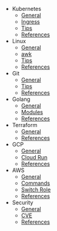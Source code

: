 - Kubernetes
  - [General](k8s/general.md)
  - [Ingress](k8s/ingress.md)
  - [Tips](k8s/tips.md)
  - [References](k8s/references.md)
- Linux
  - [General](linux/general.md)
  - [awk](linux/awk.md)
  - [Tips](linux/tips.md)
  - [References](linux/references.md)
- Git
  - [General](git/general.md)
  - [Tips](git/tips.md)
  - [References](git/references.md)
- Golang
  - [General](golang/general.md)
  - [Modules](golang/modules.md)
  - [References](golang/references.md)
- Terraform
  - [General](terraform/general.md)
  - [References](terraform/references.md)
- GCP
  - [General](gcp/general.md)
  - [Cloud Run](gcp/cloudrun.md)
  - [References](gcp/references.md)
- AWS
  - [General](aws/general.md)
  - [Commands](aws/command.md)
  - [Switch Role](aws/switch-role.md)
  - [References](aws/references.md)
- Security
  - [General](security/general.md)
  - [CVE](security/cve.md)
  - [References](security/references.md)
